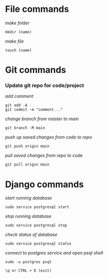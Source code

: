 # File commands
_make folder_
```
mkdir (name)
```
_make file_
```
touch (name)
```
# Git commands

### Update git repo for code/project
_add comment_
```
git add -A
git commit -m "comment..."
```
_change branch from master to main_
```
git branch -M main
```
_push up saved changes from code to repo_
```
git push origin main
```
_pull saved changes from repo to code_
```
git pull origin main
```
# Django commands
_start running database_
```
sudo service postgresql start
```
_stop running database_
```
sudo service postgresql stop
```
_check status of database_
```
sudo service postgresql status
```
_connect to postgres service and open psql shell_
```
sudo -u postgres psql
```
```
\q or CTRL + D (exit)
```
